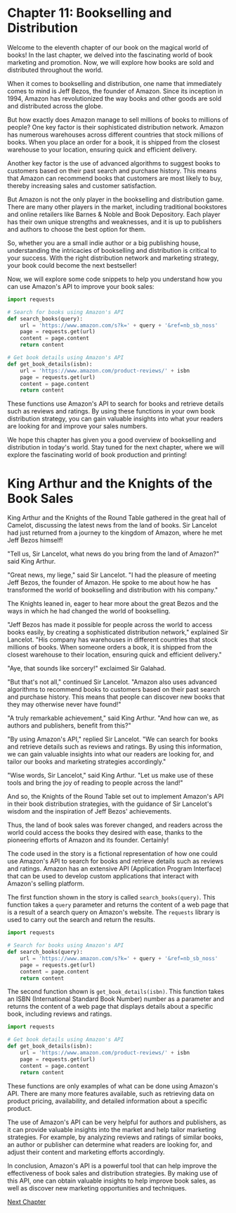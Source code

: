 # Chapter 11: Bookselling and Distribution

Welcome to the eleventh chapter of our book on the magical world of books! In the last chapter, we delved into the fascinating world of book marketing and promotion. Now, we will explore how books are sold and distributed throughout the world.

When it comes to bookselling and distribution, one name that immediately comes to mind is Jeff Bezos, the founder of Amazon. Since its inception in 1994, Amazon has revolutionized the way books and other goods are sold and distributed across the globe.

But how exactly does Amazon manage to sell millions of books to millions of people? One key factor is their sophisticated distribution network. Amazon has numerous warehouses across different countries that stock millions of books. When you place an order for a book, it is shipped from the closest warehouse to your location, ensuring quick and efficient delivery.

Another key factor is the use of advanced algorithms to suggest books to customers based on their past search and purchase history. This means that Amazon can recommend books that customers are most likely to buy, thereby increasing sales and customer satisfaction.

But Amazon is not the only player in the bookselling and distribution game. There are many other players in the market, including traditional bookstores and online retailers like Barnes & Noble and Book Depository. Each player has their own unique strengths and weaknesses, and it is up to publishers and authors to choose the best option for them.

So, whether you are a small indie author or a big publishing house, understanding the intricacies of bookselling and distribution is critical to your success. With the right distribution network and marketing strategy, your book could become the next bestseller!

Now, we will explore some code snippets to help you understand how you can use Amazon's API to improve your book sales:

```python
import requests

# Search for books using Amazon's API
def search_books(query):
    url = 'https://www.amazon.com/s?k=' + query + '&ref=nb_sb_noss'
    page = requests.get(url)
    content = page.content
    return content

# Get book details using Amazon's API
def get_book_details(isbn):
    url = 'https://www.amazon.com/product-reviews/' + isbn
    page = requests.get(url)
    content = page.content
    return content
```

These functions use Amazon's API to search for books and retrieve details such as reviews and ratings. By using these functions in your own book distribution strategy, you can gain valuable insights into what your readers are looking for and improve your sales numbers.

We hope this chapter has given you a good overview of bookselling and distribution in today's world. Stay tuned for the next chapter, where we will explore the fascinating world of book production and printing!
# King Arthur and the Knights of the Book Sales

King Arthur and the Knights of the Round Table gathered in the great hall of Camelot, discussing the latest news from the land of books. Sir Lancelot had just returned from a journey to the kingdom of Amazon, where he met Jeff Bezos himself!

"Tell us, Sir Lancelot, what news do you bring from the land of Amazon?" said King Arthur.

"Great news, my liege," said Sir Lancelot. "I had the pleasure of meeting Jeff Bezos, the founder of Amazon. He spoke to me about how he has transformed the world of bookselling and distribution with his company."

The Knights leaned in, eager to hear more about the great Bezos and the ways in which he had changed the world of bookselling.

"Jeff Bezos has made it possible for people across the world to access books easily, by creating a sophisticated distribution network," explained Sir Lancelot. "His company has warehouses in different countries that stock millions of books. When someone orders a book, it is shipped from the closest warehouse to their location, ensuring quick and efficient delivery."

"Aye, that sounds like sorcery!" exclaimed Sir Galahad.

"But that's not all," continued Sir Lancelot. "Amazon also uses advanced algorithms to recommend books to customers based on their past search and purchase history. This means that people can discover new books that they may otherwise never have found!"

"A truly remarkable achievement," said King Arthur. "And how can we, as authors and publishers, benefit from this?"

"By using Amazon's API," replied Sir Lancelot. "We can search for books and retrieve details such as reviews and ratings. By using this information, we can gain valuable insights into what our readers are looking for, and tailor our books and marketing strategies accordingly."

"Wise words, Sir Lancelot," said King Arthur. "Let us make use of these tools and bring the joy of reading to people across the land!"

And so, the Knights of the Round Table set out to implement Amazon's API in their book distribution strategies, with the guidance of Sir Lancelot's wisdom and the inspiration of Jeff Bezos' achievements.

Thus, the land of book sales was forever changed, and readers across the world could access the books they desired with ease, thanks to the pioneering efforts of Amazon and its founder.
Certainly!

The code used in the story is a fictional representation of how one could use Amazon's API to search for books and retrieve details such as reviews and ratings. Amazon has an extensive API (Application Program Interface) that can be used to develop custom applications that interact with Amazon's selling platform.

The first function shown in the story is called `search_books(query)`. This function takes a `query` parameter and returns the content of a web page that is a result of a search query on Amazon's website. The `requests` library is used to carry out the search and return the results.

```python
import requests

# Search for books using Amazon's API
def search_books(query):
    url = 'https://www.amazon.com/s?k=' + query + '&ref=nb_sb_noss'
    page = requests.get(url)
    content = page.content
    return content
```

The second function shown is `get_book_details(isbn)`. This function takes an ISBN (International Standard Book Number) number as a parameter and returns the content of a web page that displays details about a specific book, including reviews and ratings.

```python
import requests

# Get book details using Amazon's API
def get_book_details(isbn):
    url = 'https://www.amazon.com/product-reviews/' + isbn
    page = requests.get(url)
    content = page.content
    return content
```

These functions are only examples of what can be done using Amazon's API. There are many more features available, such as retrieving data on product pricing, availability, and detailed information about a specific product.

The use of Amazon's API can be very helpful for authors and publishers, as it can provide valuable insights into the market and help tailor marketing strategies. For example, by analyzing reviews and ratings of similar books, an author or publisher can determine what readers are looking for, and adjust their content and marketing efforts accordingly.

In conclusion, Amazon's API is a powerful tool that can help improve the effectiveness of book sales and distribution strategies. By making use of this API, one can obtain valuable insights to help improve book sales, as well as discover new marketing opportunities and techniques.


[Next Chapter](12_Chapter12.md)